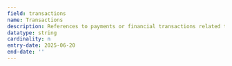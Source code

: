 ```yaml
---
field: transactions
name: Transactions
description: References to payments or financial transactions related to this application
datatype: string
cardinality: n
entry-date: 2025-06-20
end-date: ''
---
```

